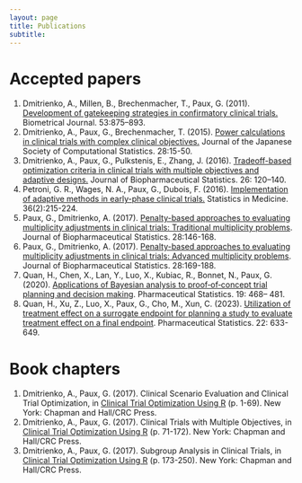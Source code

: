 ```yaml
---
layout: page
title: Publications
subtitle: 
---
```


# Accepted papers

1. Dmitrienko, A., Millen, B., Brechenmacher, T., Paux, G. (2011). [Development of gatekeeping strategies in confirmatory clinical trials.](http://onlinelibrary.wiley.com/doi/10.1002/bimj.201100036/abstract) Biometrical Journal. 53:875–893.
2. Dmitrienko, A., Paux, G., Brechenmacher, T. (2015). [Power calculations in clinical trials with complex clinical objectives.](https://www.jstage.jst.go.jp/article/jjscs/28/1/28_1411001_213/_article) Journal of the Japanese Society of Computational Statistics. 28:15-50.
3. Dmitrienko, A., Paux, G., Pulkstenis, E., Zhang, J. (2016). [Tradeoff-based optimization criteria in clinical trials with multiple objectives and adaptive designs.](http://www.tandfonline.com/doi/full/10.1080/10543406.2015.1092032#.VhK2-3rtmko) Journal of Biopharmaceutical Statistics. 26: 120–140.
4. Petroni, G. R., Wages, N. A., Paux, G., Dubois, F. (2016). [Implementation of adaptive methods in early-phase clinical trials.](http://onlinelibrary.wiley.com/doi/10.1002/sim.6910/abstract;jsessionid=5DBE14306272E9EBA80197EA0FE16FD3.f02t03) Statistics in Medicine. 36(2):215-224.
5. Paux, G., Dmitrienko, A. (2017). [Penalty-based approaches to evaluating multiplicity adjustments in clinical trials: Traditional multiplicity problems](http://www.tandfonline.com/doi/full/10.1080/10543406.2017.1397010). Journal of Biopharmaceutical Statistics. 28:146-168.
6. Paux, G., Dmitrienko, A. (2017). [Penalty-based approaches to evaluating multiplicity adjustments in clinical trials: Advanced multiplicity problems](http://www.tandfonline.com/doi/full/10.1080/10543406.2017.1397011). Journal of Biopharmaceutical Statistics. 28:169-188.
7. Quan, H., Chen, X., Lan, Y., Luo, X., Kubiac, R., Bonnet, N., Paux, G. (2020). [Applications of Bayesian analysis to proof‐of‐concept trial planning and decision making](https://onlinelibrary.wiley.com/doi/abs/10.1002/pst.1985). Pharmaceutical Statistics. 19: 468– 481.
8. Quan, H., Xu, Z., Luo, X., Paux, G., Cho, M., Xun, C. (2023). [Utilization of treatment effect on a surrogate endpoint for planning a study to evaluate treatment effect on a final endpoint](https://onlinelibrary.wiley.com/doi/10.1002/pst.2298). Pharmaceutical Statistics. 22: 633-649.

# Book chapters

1. Dmitrienko, A., Paux, G. (2017). Clinical Scenario Evaluation and Clinical Trial Optimization, in [Clinical Trial Optimization Using R](https://www.routledge.com/Clinical-Trial-Optimization-Using-R/Dmitrienko-Pulkstenis/p/book/9780367261252) (p. 1-69). New York: Chapman and Hall/CRC Press.
2. Dmitrienko, A., Paux, G. (2017). Clinical Trials with Multiple Objectives, in [Clinical Trial Optimization Using R](https://www.routledge.com/Clinical-Trial-Optimization-Using-R/Dmitrienko-Pulkstenis/p/book/9780367261252) (p. 71-172). New York: Chapman and Hall/CRC Press.
3. Dmitrienko, A., Paux, G. (2017). Subgroup Analysis in Clinical Trials, in [Clinical Trial Optimization Using R](https://www.routledge.com/Clinical-Trial-Optimization-Using-R/Dmitrienko-Pulkstenis/p/book/9780367261252) (p. 173-250). New York: Chapman and Hall/CRC Press.

